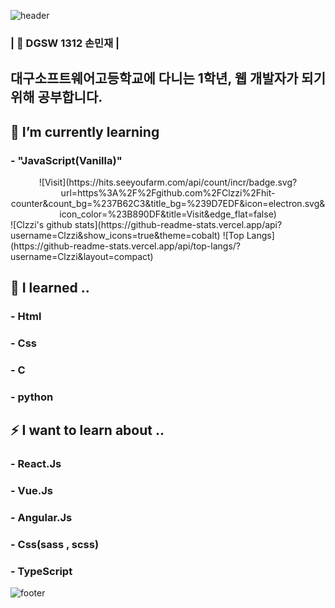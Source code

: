 ![header](https://capsule-render.vercel.app/api?type=wave&color=gradient&height=300&section=header&text=Hi%20there%20👋&fontSize=90)
### | 💜 DGSW 1312 손민재 |
## 대구소프트웨어고등학교에 다니는 1학년, 웹 개발자가 되기위해 공부합니다.
<!--
**Clzzi/Clzzi** is a ✨ _special_ ✨ repository because its `README.md` (this file) appears on your GitHub profile.
- 🔭 I’m currently working on ...
- 🌱 I’m currently learning ...
- 👯 I’m looking to collaborate on ...
- 🤔 I’m looking for help with ...
- 💬 Ask me about ...
- 📫 How to reach me: ...
- 😄 Pronouns: ...
- ⚡ Fun fact: ...
-->

## 🌱 I’m currently learning 
###  - "JavaScript(Vanilla)"

<div align=center>
  ![Visit](https://hits.seeyoufarm.com/api/count/incr/badge.svg?url=https%3A%2F%2Fgithub.com%2FClzzi%2Fhit-counter&count_bg=%237B62C3&title_bg=%239D7EDF&icon=electron.svg&icon_color=%23B890DF&title=Visit&edge_flat=false)
</div>

<span>
  ![Clzzi's github stats](https://github-readme-stats.vercel.app/api?username=Clzzi&show_icons=true&theme=cobalt)
  ![Top Langs](https://github-readme-stats.vercel.app/api/top-langs/?username=Clzzi&layout=compact)
</span>

## 🔭 I learned ..
### - Html
### - Css
### - C
### - python

## ⚡ I want to learn about ..
### - React.Js
### - Vue.Js
### - Angular.Js
### - Css(sass , scss)
### - TypeScript
![footer](https://capsule-render.vercel.app/api?section=footer)
